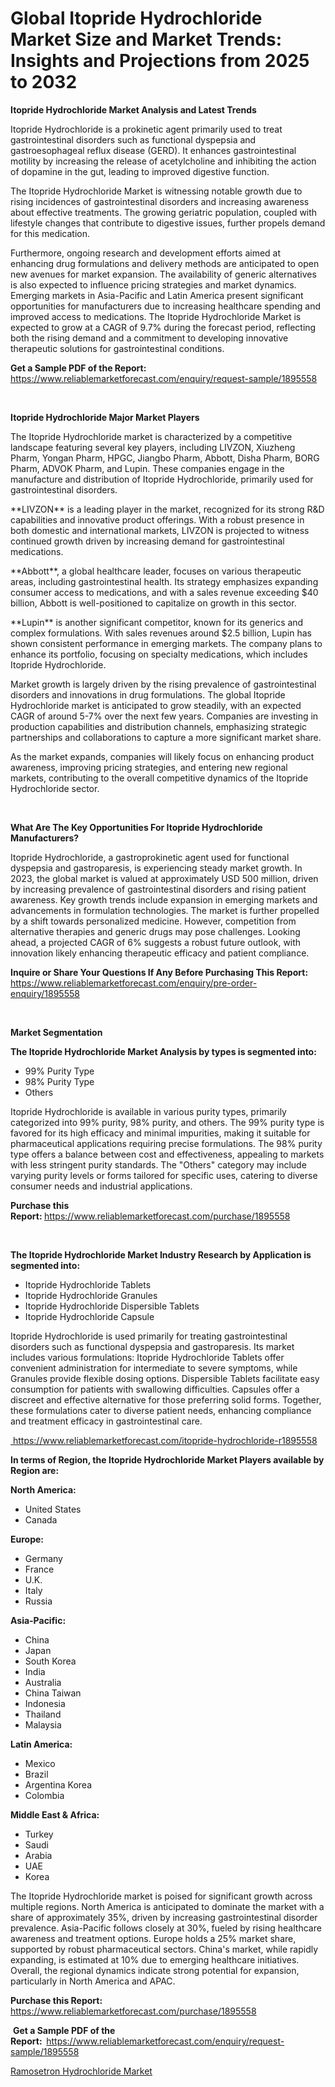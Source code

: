 <p><h1>Global Itopride Hydrochloride Market Size and Market Trends: Insights and Projections from 2025 to 2032</h1></p><p><strong>Itopride Hydrochloride Market Analysis and Latest Trends</strong></p>
<p><p>Itopride Hydrochloride is a prokinetic agent primarily used to treat gastrointestinal disorders such as functional dyspepsia and gastroesophageal reflux disease (GERD). It enhances gastrointestinal motility by increasing the release of acetylcholine and inhibiting the action of dopamine in the gut, leading to improved digestive function.</p><p>The Itopride Hydrochloride Market is witnessing notable growth due to rising incidences of gastrointestinal disorders and increasing awareness about effective treatments. The growing geriatric population, coupled with lifestyle changes that contribute to digestive issues, further propels demand for this medication. </p><p>Furthermore, ongoing research and development efforts aimed at enhancing drug formulations and delivery methods are anticipated to open new avenues for market expansion. The availability of generic alternatives is also expected to influence pricing strategies and market dynamics. Emerging markets in Asia-Pacific and Latin America present significant opportunities for manufacturers due to increasing healthcare spending and improved access to medications. The Itopride Hydrochloride Market is expected to grow at a CAGR of 9.7% during the forecast period, reflecting both the rising demand and a commitment to developing innovative therapeutic solutions for gastrointestinal conditions.</p></p>
<p><strong>Get a Sample PDF of the Report:&nbsp;</strong> <a href="https://www.reliablemarketforecast.com/enquiry/request-sample/1895558?utm_campaign=2202&utm_medium=2&utm_source=Github&utm_content=ia&utm_term=08032025&utm_id=itopride-hydrochloride">https://www.reliablemarketforecast.com/enquiry/request-sample/1895558</a></p>
<p>&nbsp;</p>
<p><strong>Itopride Hydrochloride Major Market Players</strong></p>
<p><p>The Itopride Hydrochloride market is characterized by a competitive landscape featuring several key players, including LIVZON, Xiuzheng Pharm, Yongan Pharm, HPGC, Jiangbo Pharm, Abbott, Disha Pharm, BORG Pharm, ADVOK Pharm, and Lupin. These companies engage in the manufacture and distribution of Itopride Hydrochloride, primarily used for gastrointestinal disorders.</p><p>**LIVZON** is a leading player in the market, recognized for its strong R&D capabilities and innovative product offerings. With a robust presence in both domestic and international markets, LIVZON is projected to witness continued growth driven by increasing demand for gastrointestinal medications. </p><p>**Abbott**, a global healthcare leader, focuses on various therapeutic areas, including gastrointestinal health. Its strategy emphasizes expanding consumer access to medications, and with a sales revenue exceeding $40 billion, Abbott is well-positioned to capitalize on growth in this sector.</p><p>**Lupin** is another significant competitor, known for its generics and complex formulations. With sales revenues around $2.5 billion, Lupin has shown consistent performance in emerging markets. The company plans to enhance its portfolio, focusing on specialty medications, which includes Itopride Hydrochloride.</p><p>Market growth is largely driven by the rising prevalence of gastrointestinal disorders and innovations in drug formulations. The global Itopride Hydrochloride market is anticipated to grow steadily, with an expected CAGR of around 5-7% over the next few years. Companies are investing in production capabilities and distribution channels, emphasizing strategic partnerships and collaborations to capture a more significant market share.</p><p>As the market expands, companies will likely focus on enhancing product awareness, improving pricing strategies, and entering new regional markets, contributing to the overall competitive dynamics of the Itopride Hydrochloride sector.</p></p>
<p>&nbsp;</p>
<p><strong>What Are The Key Opportunities For Itopride Hydrochloride Manufacturers?</strong></p>
<p><p>Itopride Hydrochloride, a gastroprokinetic agent used for functional dyspepsia and gastroparesis, is experiencing steady market growth. In 2023, the global market is valued at approximately USD 500 million, driven by increasing prevalence of gastrointestinal disorders and rising patient awareness. Key growth trends include expansion in emerging markets and advancements in formulation technologies. The market is further propelled by a shift towards personalized medicine. However, competition from alternative therapies and generic drugs may pose challenges. Looking ahead, a projected CAGR of 6% suggests a robust future outlook, with innovation likely enhancing therapeutic efficacy and patient compliance.</p></p>
<p><strong>Inquire or Share Your Questions If Any Before Purchasing This Report:</strong> <a href="https://www.reliablemarketforecast.com/enquiry/pre-order-enquiry/1895558?utm_campaign=2202&utm_medium=2&utm_source=Github&utm_content=ia&utm_term=08032025&utm_id=itopride-hydrochloride">https://www.reliablemarketforecast.com/enquiry/pre-order-enquiry/1895558</a></p>
<p>&nbsp;</p>
<p><strong>Market Segmentation</strong></p>
<p><strong>The Itopride Hydrochloride Market Analysis by types is segmented into:</strong></p>
<p><ul><li>99% Purity Type</li><li>98% Purity Type</li><li>Others</li></ul></p>
<p><p>Itopride Hydrochloride is available in various purity types, primarily categorized into 99% purity, 98% purity, and others. The 99% purity type is favored for its high efficacy and minimal impurities, making it suitable for pharmaceutical applications requiring precise formulations. The 98% purity type offers a balance between cost and effectiveness, appealing to markets with less stringent purity standards. The "Others" category may include varying purity levels or forms tailored for specific uses, catering to diverse consumer needs and industrial applications.</p></p>
<p><strong>Purchase this Report:&nbsp;</strong><a href="https://www.reliablemarketforecast.com/purchase/1895558?utm_campaign=2202&utm_medium=2&utm_source=Github&utm_content=ia&utm_term=08032025&utm_id=itopride-hydrochloride">https://www.reliablemarketforecast.com/purchase/1895558</a></p>
<p>&nbsp;</p>
<p><strong>The Itopride Hydrochloride Market Industry Research by Application is segmented into:</strong></p>
<p><ul><li>Itopride Hydrochloride Tablets</li><li>Itopride Hydrochloride Granules</li><li>Itopride Hydrochloride Dispersible Tablets</li><li>Itopride Hydrochloride Capsule</li></ul></p>
<p><p>Itopride Hydrochloride is used primarily for treating gastrointestinal disorders such as functional dyspepsia and gastroparesis. Its market includes various formulations: Itopride Hydrochloride Tablets offer convenient administration for intermediate to severe symptoms, while Granules provide flexible dosing options. Dispersible Tablets facilitate easy consumption for patients with swallowing difficulties. Capsules offer a discreet and effective alternative for those preferring solid forms. Together, these formulations cater to diverse patient needs, enhancing compliance and treatment efficacy in gastrointestinal care.</p></p>
<p><a href="https://www.reliablemarketforecast.com/itopride-hydrochloride-r1895558?utm_campaign=2202&utm_medium=2&utm_source=Github&utm_content=ia&utm_term=08032025&utm_id=itopride-hydrochloride">&nbsp;https://www.reliablemarketforecast.com/itopride-hydrochloride-r1895558</a></p>
<p><strong>In terms of Region, the Itopride Hydrochloride Market Players available by Region are:</strong></p>
<p>
    <p> <strong> North America: </strong>
        <ul>
            <li>United States</li>
            <li>Canada</li>
        </ul>
        </p> 
    <p> <strong> Europe: </strong>
        <ul>
            <li>Germany</li>
            <li>France</li>
            <li>U.K.</li>
            <li>Italy</li>
            <li>Russia</li>
        </ul>
        </p> 
    <p> <strong> Asia-Pacific: </strong>
        <ul>
            <li>China</li>
            <li>Japan</li>
            <li>South Korea</li>
            <li>India</li>
            <li>Australia</li>
            <li>China Taiwan</li>
            <li>Indonesia</li>
            <li>Thailand</li>
            <li>Malaysia</li>
        </ul>
        </p> 
    <p> <strong> Latin America: </strong>
        <ul>
            <li>Mexico</li>
            <li>Brazil</li>
            <li>Argentina Korea</li>
            <li>Colombia</li>
        </ul>
        </p> 
    <p> <strong> Middle East & Africa: </strong>
        <ul>
            <li>Turkey</li>
            <li>Saudi</li>
            <li>Arabia</li>
            <li>UAE</li>
            <li>Korea</li>
        </ul>
    </p>
    </p>
<p><p>The Itopride Hydrochloride market is poised for significant growth across multiple regions. North America is anticipated to dominate the market with a share of approximately 35%, driven by increasing gastrointestinal disorder prevalence. Asia-Pacific follows closely at 30%, fueled by rising healthcare awareness and treatment options. Europe holds a 25% market share, supported by robust pharmaceutical sectors. China's market, while rapidly expanding, is estimated at 10% due to emerging healthcare initiatives. Overall, the regional dynamics indicate strong potential for expansion, particularly in North America and APAC.</p></p>
<p><strong>Purchase this Report: </strong><a href="https://www.reliablemarketforecast.com/purchase/1895558?utm_campaign=2202&utm_medium=2&utm_source=Github&utm_content=ia&utm_term=08032025&utm_id=itopride-hydrochloride">https://www.reliablemarketforecast.com/purchase/1895558</a></p>
<p>&nbsp;<strong>Get a Sample PDF of the Report:&nbsp;&nbsp;</strong><a href="https://www.reliablemarketforecast.com/enquiry/request-sample/1895558?utm_campaign=2202&utm_medium=2&utm_source=Github&utm_content=ia&utm_term=08032025&utm_id=itopride-hydrochloride">https://www.reliablemarketforecast.com/enquiry/request-sample/1895558</a></p>
<p><strong></strong></p>
<p><p><a href="https://github.com/rodinayygacklezi/Market-Research-Report-List-1/blob/main/ramosetron-hydrochloride-market.md?utm_campaign=2202&utm_medium=2&utm_source=Github&utm_content=ia&utm_term=08032025&utm_id=itopride-hydrochloride">Ramosetron Hydrochloride Market</a></p></p>